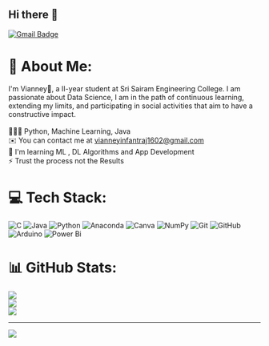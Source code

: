 ## Hi there 👋


[![Gmail Badge](https://img.shields.io/badge/-vianneyinfantraj1602@gmail.com-c14438?style=flat-square&logo=Gmail&logoColor=white&link=mailto:vianneyinfantraj1602@gmail.com)](mailto:vianneyinfantraj1602@gmail.com)

# 💫 About Me:
I'm Vianney🤞, a II-year student at Sri Sairam Engineering College. I am passionate about Data Science, I am in the path of continuous learning, extending my limits, and participating in social activities that aim to have a constructive impact.<br><br>🧑🏽‍💻 Python, Machine Learning, Java<br>✉️ You can contact me at vianneyinfantraj1602@gmail.com<br>🧠 I'm learning ML , DL Algorithms and App Development<br>⚡ Trust the process not the Results

# 💻 Tech Stack:
![C](https://img.shields.io/badge/c-%2300599C.svg?style=for-the-badge&logo=c&logoColor=white) ![Java](https://img.shields.io/badge/java-%23ED8B00.svg?style=for-the-badge&logo=openjdk&logoColor=white) ![Python](https://img.shields.io/badge/python-3670A0?style=for-the-badge&logo=python&logoColor=ffdd54) ![Anaconda](https://img.shields.io/badge/Anaconda-%2344A833.svg?style=for-the-badge&logo=anaconda&logoColor=white) ![Canva](https://img.shields.io/badge/Canva-%2300C4CC.svg?style=for-the-badge&logo=Canva&logoColor=white) ![NumPy](https://img.shields.io/badge/numpy-%23013243.svg?style=for-the-badge&logo=numpy&logoColor=white) ![Git](https://img.shields.io/badge/git-%23F05033.svg?style=for-the-badge&logo=git&logoColor=white) ![GitHub](https://img.shields.io/badge/github-%23121011.svg?style=for-the-badge&logo=github&logoColor=white) ![Arduino](https://img.shields.io/badge/-Arduino-00979D?style=for-the-badge&logo=Arduino&logoColor=white) ![Power Bi](https://img.shields.io/badge/power_bi-F2C811?style=for-the-badge&logo=powerbi&logoColor=black)
# 📊 GitHub Stats:
![](https://github-readme-stats.vercel.app/api?username=Vianney1602&theme=dark&hide_border=false&include_all_commits=false&count_private=false)<br/>
![](https://github-readme-streak-stats.herokuapp.com/?user=Vianney1602&theme=dark&hide_border=false)<br/>
![](https://github-readme-stats.vercel.app/api/top-langs/?username=Vianney1602&theme=dark&hide_border=false&include_all_commits=false&count_private=false&layout=compact)

---
[![](https://visitcount.itsvg.in/api?id=Vianney1602&icon=0&color=0)](https://visitcount.itsvg.in)

<!-- Proudly created with GPRM ( https://gprm.itsvg.in ) -->
